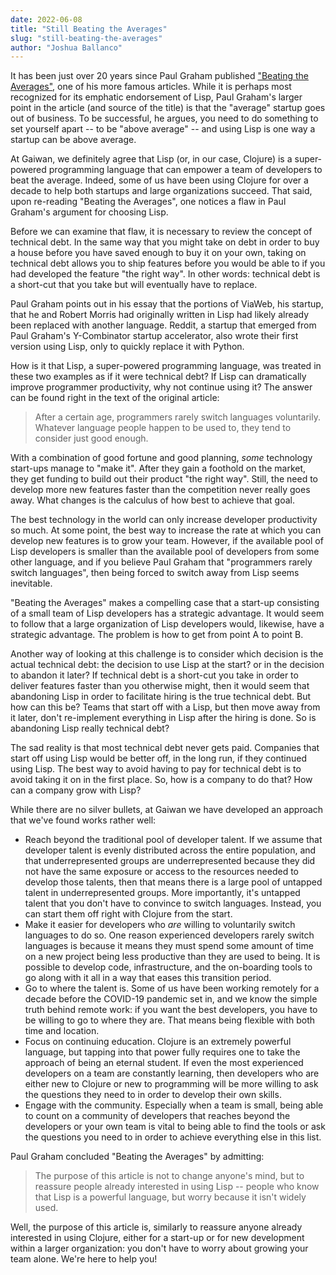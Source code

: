 ```yaml
---
date: 2022-06-08
title: "Still Beating the Averages"
slug: "still-beating-the-averages"
author: "Joshua Ballanco"
---
```


It has been just over 20 years since Paul Graham published ["Beating the Averages"](http://www.paulgraham.com/avg.html), one of his more famous articles. While it is perhaps most recognized for its emphatic endorsement of Lisp, Paul Graham's larger point in the article (and source of the title) is that the "average" startup goes out of business. To be successful, he argues, you need to do something to set yourself apart -- to be "above average" -- and using Lisp is one way a startup can be above average.

At Gaiwan, we definitely agree that Lisp (or, in our case, Clojure) is a super-powered programming language that can empower a team of developers to beat the average. Indeed, some of us have been using Clojure for over a decade to help both startups and large organizations succeed. That said, upon re-reading "Beating the Averages", one notices a flaw in Paul Graham's argument for choosing Lisp.

Before we can examine that flaw, it is necessary to review the concept of technical debt. In the same way that you might take on debt in order to buy a house before you have saved enough to buy it on your own, taking on technical debt allows you to ship features before you would be able to if you had developed the feature "the right way". In other words: technical debt is a short-cut that you take but will eventually have to replace.

Paul Graham points out in his essay that the portions of ViaWeb, his startup, that he and Robert Morris had originally written in Lisp had likely already been replaced with another language. Reddit, a startup that emerged from Paul Graham's Y-Combinator startup accelerator, also wrote their first version using Lisp, only to quickly replace it with Python.

How is it that Lisp, a super-powered programming language, was treated in these two examples as if it were technical debt? If Lisp can dramatically improve programmer productivity, why not continue using it? The answer can be found right in the text of the original article:

> After a certain age, programmers rarely switch languages voluntarily. Whatever language people happen to be used to, they tend to consider just good enough.
    
 With a combination of good fortune and good planning, *some* technology start-ups manage to "make it". After they gain a foothold on the market, they get funding to build out their product "the right way". Still, the need to develop more new features faster than the competition never really goes away. What changes is the calculus of how best to achieve that goal.
 
 The best technology in the world can only increase developer productivity so much. At some point, the best way to increase the rate at which you can develop new features is to grow your team. However, if the available pool of Lisp developers is smaller than the available pool of developers from some other language, and if you believe Paul Graham that "programmers rarely switch languages", then being forced to switch away from Lisp seems inevitable.
 
 "Beating the Averages" makes a compelling case that a start-up consisting of a small team of Lisp developers has a strategic advantage. It would seem to follow that a large organization of Lisp developers would, likewise, have a strategic advantage. The problem is how to get from point A to point B.
 
 Another way of looking at this challenge is to consider which decision is the actual technical debt: the decision to use Lisp at the start? or in the decision to abandon it later? If technical debt is a short-cut you take in order to deliver features faster than you otherwise might, then it would seem that abandoning Lisp in order to facilitate hiring is the true technical debt. But how can this be? Teams that start off with a Lisp, but then move away from it later, don't re-implement everything in Lisp after the hiring is done. So is abandoning Lisp really technical debt?
 
 The sad reality is that most technical debt never gets paid. Companies that start off using Lisp would be better off, in the long run, if they continued using Lisp. The best way to avoid having to pay for technical debt is to avoid taking it on in the first place. So, how is a company to do that? How can a company grow with Lisp?
 
 While there are no silver bullets, at Gaiwan we have developed an approach that we've found works rather well:
 * Reach beyond the traditional pool of developer talent. If we assume that developer talent is evenly distributed across the entire population, and that underrepresented groups are underrepresented because they did not have the same exposure or access to the resources needed to develop those talents, then that means there is a large pool of untapped talent in underrepresented groups. More importantly, it's untapped talent that you don't have to convince to switch languages. Instead, you can start them off right with Clojure from the start.
 * Make it easier for developers who *are* willing to voluntarily switch languages to do so. One reason experienced developers rarely switch languages is because it means they must spend some amount of time on a new project being less productive than they are used to being. It is possible to develop code, infrastructure, and the on-boarding tools to go along with it all in a way that eases this transition period.
 * Go to where the talent is. Some of us have been working remotely for a decade before the COVID-19 pandemic set in, and we know the simple truth behind remote work: if you want the best developers, you have to be willing to go to where they are. That means being flexible with both time and location.
 * Focus on continuing education. Clojure is an extremely powerful language, but tapping into that power fully requires one to take the approach of being an eternal student. If even the most experienced developers on a team are constantly learning, then developers who are either new to Clojure or new to programming will be more willing to ask the questions they need to in order to develop their own skills.
 * Engage with the community. Especially when a team is small, being able to count on a community of developers that reaches beyond the developers or your own team is vital to being able to find the tools or ask the questions you need to in order to achieve everything else in this list.
 
Paul Graham concluded "Beating the Averages" by admitting:

>  The purpose of this article is not to change anyone's mind, but to reassure people already interested in using Lisp -- people who know that Lisp is a powerful language, but worry because it isn't widely used.

Well, the purpose of this article is, similarly to reassure anyone already interested in using Clojure, either for a start-up or for new development within a larger organization: you don't have to worry about growing your team alone. We're here to help you!
